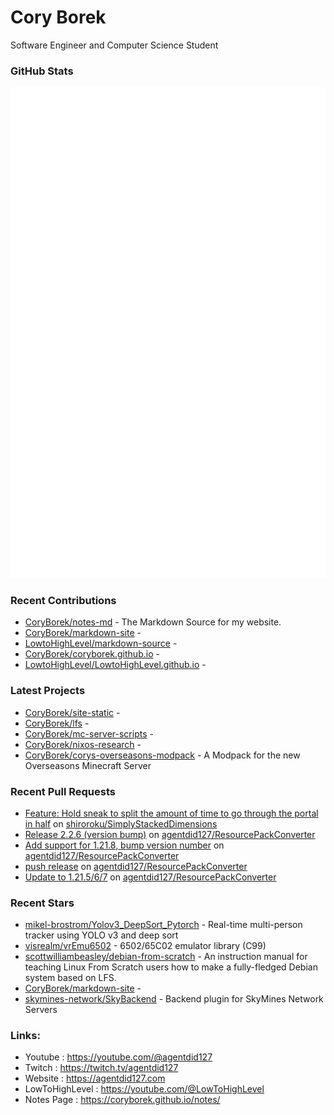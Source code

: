 # Cory Borek
Software Engineer and Computer Science Student

### GitHub Stats

<p align="left"><img src="https://raw.githubusercontent.com/CoryBorek/CoryBorek/main/github-metrics.svg" /></p>

### Recent Contributions

- [CoryBorek/notes-md](https://github.com/CoryBorek/notes-md) - The Markdown Source for my website.
- [CoryBorek/markdown-site](https://github.com/CoryBorek/markdown-site) - 
- [LowtoHighLevel/markdown-source](https://github.com/LowtoHighLevel/markdown-source) - 
- [CoryBorek/coryborek.github.io](https://github.com/CoryBorek/coryborek.github.io) - 
- [LowtoHighLevel/LowtoHighLevel.github.io](https://github.com/LowtoHighLevel/LowtoHighLevel.github.io) - 
### Latest Projects

- [CoryBorek/site-static](https://github.com/CoryBorek/site-static) - 
- [CoryBorek/lfs](https://github.com/CoryBorek/lfs) - 
- [CoryBorek/mc-server-scripts](https://github.com/CoryBorek/mc-server-scripts) - 
- [CoryBorek/nixos-research](https://github.com/CoryBorek/nixos-research) - 
- [CoryBorek/corys-overseasons-modpack](https://github.com/CoryBorek/corys-overseasons-modpack) - A Modpack for the new Overseasons Minecraft Server
### Recent Pull Requests

- [Feature: Hold sneak to split the amount of time to go through the portal in half](https://github.com/shiroroku/SimplyStackedDimensions/pull/2) on [shiroroku/SimplyStackedDimensions](https://github.com/shiroroku/SimplyStackedDimensions)
- [Release 2.2.6 (version bump)](https://github.com/agentdid127/ResourcePackConverter/pull/253) on [agentdid127/ResourcePackConverter](https://github.com/agentdid127/ResourcePackConverter)
- [Add support for 1.21.8, bump version number](https://github.com/agentdid127/ResourcePackConverter/pull/252) on [agentdid127/ResourcePackConverter](https://github.com/agentdid127/ResourcePackConverter)
- [push release](https://github.com/agentdid127/ResourcePackConverter/pull/249) on [agentdid127/ResourcePackConverter](https://github.com/agentdid127/ResourcePackConverter)
- [Update to 1.21.5/6/7](https://github.com/agentdid127/ResourcePackConverter/pull/248) on [agentdid127/ResourcePackConverter](https://github.com/agentdid127/ResourcePackConverter)
### Recent Stars

- [mikel-brostrom/Yolov3_DeepSort_Pytorch](https://github.com/mikel-brostrom/Yolov3_DeepSort_Pytorch) - Real-time multi-person tracker using YOLO v3 and deep sort
- [visrealm/vrEmu6502](https://github.com/visrealm/vrEmu6502) - 6502/65C02 emulator library (C99)
- [scottwilliambeasley/debian-from-scratch](https://github.com/scottwilliambeasley/debian-from-scratch) - An instruction manual for teaching Linux From Scratch users how to make a fully-fledged Debian system based on LFS.
- [CoryBorek/markdown-site](https://github.com/CoryBorek/markdown-site) - 
- [skymines-network/SkyBackend](https://github.com/skymines-network/SkyBackend) - Backend plugin for SkyMines Network Servers
### Links:
  - Youtube        : <https://youtube.com/@agentdid127>
  - Twitch         : <https://twitch.tv/agentdid127>
  - Website        : <https://agentdid127.com>
  - LowToHighLevel : <https://youtube.com/@LowToHighLevel>
  - Notes Page     : <https://coryborek.github.io/notes/>
